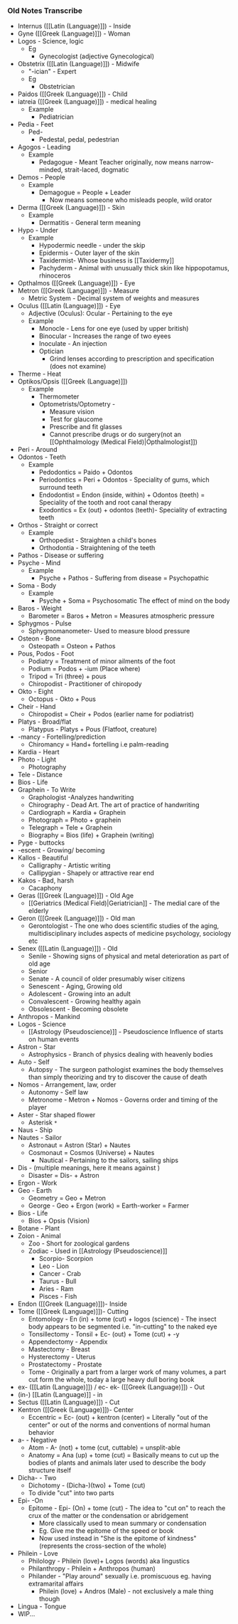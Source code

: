 ### Old Notes Transcribe
- Internus ([[Latin (Language)]]) - Inside
- Gyne ([[Greek (Language)]]) - Woman
- Logos - Science, logic
	- Eg
		- Gynecologist (adjective Gynecological)
- Obstetrix ([[Latin (Language)]]) - Midwife
	- "-ician" - Expert
	- Eg
		- Obstetrician
- Paidos ([[Greek (Language)]]) - Child
- iatreia ([[Greek (Language)]]) - medical healing
	- Example
		- Pediatrician
- Pedia - Feet
	- Ped-
		- Pedestal, pedal, pedestrian
- Agogos - Leading
	- Example
		- Pedagogue - Meant Teacher originally, now means narrow-minded, strait-laced, dogmatic
- Demos - People
	- Example
		- Demagogue = People  + Leader
			- Now means someone who misleads people, wild orator
- Derma ([[Greek (Language)]]) - Skin
	- Example
		- Dermatitis - General term meaning
- Hypo - Under
	- Example
		- Hypodermic needle - under the skip
		- Epidermis - Outer layer of the skin
		- Taxidermist- Whose business is [[Taxidermy]]
		- Pachyderm - Animal with unusually thick skin like hippopotamus, rhinoceros
- Opthalmos ([[Greek (Language)]]) - Eye
- Metron ([[Greek (Language)]]) - Measure
	- Metric System - Decimal system of weights and measures
- Oculus ([[Latin (Language)]]) - Eye
	- Adjective (Oculus): Ocular - Pertaining to the eye
	- Example
		- Monocle - Lens for one eye (used by upper british)
		- Binocular - Increases the range of two eyees
		- Inoculate - An injection
		- Optician
			- Grind lenses according to prescription and specification (does not examine)
- Therme - Heat
- Optikos/Opsis ([[Greek (Language)]])
	- Example
		- Thermometer
		- Optometrists/Optometry - 
			- Measure vision
			- Test for glaucome
			- Prescribe and fit glasses
			- Cannot prescribe drugs  or do surgery(not an [[Ophthalmology (Medical Field)|Opthalmologist]])
- Peri - Around
- Odontos - Teeth
	- Example
		- Pedodontics = Paido + Odontos 
		- Periodontics = Peri + Odontos - Speciality of gums, which surround teeth
		- Endodontist = Endon (inside, within) + Odontos (teeth) = Speciality of the tooth and root canal therapy
		- Exodontics = Ex (out) + odontos (teeth)- Speciality of extracting teeth
- Orthos - Straight or correct
	- Example
		- Orthopedist - Straighten a child's bones
		- Orthodontia - Straightening of the teeth
- Pathos - Disease or suffering
- Psyche - Mind
	- Example
		- Psyche + Pathos - Suffering from disease = Psychopathic
- Soma - Body
	- Example
		- Psyche + Soma  = Psychosomatic The effect of mind on the body
- Baros  - Weight
	- Barometer = Baros + Metron = Measures atmospheric pressure
-  Sphygmos - Pulse
	- Sphygmomanometer- Used to measure blood pressure
- Osteon - Bone
	- Osteopath = Osteon + Pathos
- Pous, Podos - Foot
	- Podiatry = Treatment of minor ailments of the foot
	- Podium = Podos + -ium (Place where)
	- Tripod = Tri (three) + pous
	- Chiropodist - Practitioner of chiropody
- Okto  - Eight
	- Octopus - Okto + Pous
- Cheir - Hand
	- Chiropodist = Cheir + Podos (earlier name for podiatrist)
- Platys - Broad/flat
	- Platypus - Platys + Pous (Flatfoot, creature)
- -mancy - Fortelling/prediction
	- Chiromancy = Hand+ fortelling i.e palm-reading
- Kardia - Heart
- Photo - Light
	- Photography
- Tele - Distance
- Bios - Life
- Graphein - To Write
	- Graphologist -Analyzes handwriting
	- Chirography - Dead Art. The art of practice of handwriting
	- Cardiograph = Kardia  + Graphein
	- Photograph = Photo + graphein
	- Telegraph = Tele + Graphein
	- Biography = Bios (life) + Graphein (writing)
- Pyge - buttocks
- -escent - Growing/ becoming
- Kallos - Beautiful
	- Calligraphy - Artistic writing
	- Callipygian - Shapely or attractive rear end
- Kakos - Bad, harsh
	- Cacaphony
- Geras ([[Greek (Language)]]) - Old Age
	- [[Geriatrics (Medical Field)|Geriatrician]] - The medial care of the elderly
- Geron ([[Greek (Language)]]) - Old man
	- Gerontologist - The one who does scientific studies of the aging, multidisciplinary includes aspects of medicine psychology, sociology etc
- Senex ([[Latin (Language)]]) - Old 
	- Senile - Showing signs of physical and metal deterioration as part of old age
	- Senior
	- Senate - A council of older presumably wiser citizens
	- Senescent - Aging, Growing old
	- Adolescent - Growing into an adult
	- Convalescent - Growing healthy again
	- Obsolescent - Becoming obsolete
- Anthropos - Mankind
- Logos - Science
	- [[Astrology (Pseudoscience)]] - Pseudoscience Influence of starts on human events
- Astron - Star
	- Astrophysics - Branch of physics dealing with heavenly bodies
- Auto - Self
	- Autopsy - The surgeon pathologist examines the body themselves than simply theorizing and try to discover the cause of death
- Nomos - Arrangement, law, order
	- Autonomy - Self law
	- Metronome - Metron + Nomos - Governs order and timing of the player
- Aster - Star shaped flower
	- Asterisk `*`
- Naus - Ship
- Nautes - Sailor
	- Astronaut = Astron (Star) + Nautes
	- Cosmonaut = Cosmos (Universe) + Nautes
	  - Nautical - Pertaining to the sailors, sailing ships
- Dis - (multiple meanings, here it means against )
	- Disaster = Dis-  + Astron
- Ergon - Work
- Geo - Earth
	- Geometry = Geo + Metron
	- George - Geo + Ergon (work) = Earth-worker = Farmer
- Bios - Life
	- Bios + Opsis (Vision)
- Botane - Plant
- Zoion - Animal
	- Zoo - Short for zoological gardens
	- Zodiac - Used in [[Astrology (Pseudoscience)]]
		- Scorpio- Scorpion
		- Leo - Lion
		- Cancer - Crab
		- Taurus - Bull
		- Aries - Ram
		- Pisces - Fish
- Endon ([[Greek (Language)]])- Inside
- Tome ([[Greek (Language)]])- Cutting
	- Entomology - En (in) + tome (cut) + logos (science) - The insect body appears to be segmented i.e. "in-cutting" to the naked eye
	- Tonsillectomy - Tonsil + Ec- (out) + Tome (cut) + -y
	- Appendectomy - Appendix
	- Mastectomy - Breast
	- Hysterectomy - Uterus
	- Prostatectomy - Prostate
	- Tome - Originally a part from a larger work of many volumes, a part cut form the whole, today a large heavy dull boring book
- ex- ([[Latin (Language)]]) / ec- ek- ([[Greek (Language)]]) - Out
- (in-) [[Latin (Language)]] - in
- Sectus ([[Latin (Language)]]) - Cut
- Kentron ([[Greek (Language)]])- Center 
	- Eccentric = Ec- (out) + kentron (center) = Literally "out of the center" or out of the norms and conventions of normal human behavior
- a- - Negative
	- Atom - A- (not) + tome (cut, cuttable) = unsplit-able
	- Anatomy = Ana (up) + tome (cut) = Basically means to cut up the bodies of plants and animals later used to describe the body structure itself
- Dicha- - Two
	- Dichotomy - (Dicha-)(two) + Tome (cut)
	- To divide "cut" into two parts
- Epi-  -On
	- Epitome - Epi- (On) + tome (cut) - The idea to "cut on" to reach the crux of the matter or the condensation or abridgement
		- More classically used to mean summary or condensation
		- Eg. Give me the epitome of the speed or book
		- Now used instead in "She is the epitome of kindness" (represents the cross-section of the whole)
- Philein - Love
	- Philology - Philein (love)+ Logos (words) aka lingustics
	- Philanthropy - Philein + Anthropos (human)
	- Philander - "Play around" sexually i.e. promiscuous eg. having extramarital affairs
		- Philein (love) + Andros (Male) - not exclusively a male thing though
- Lingua - Tongue
- WIP...